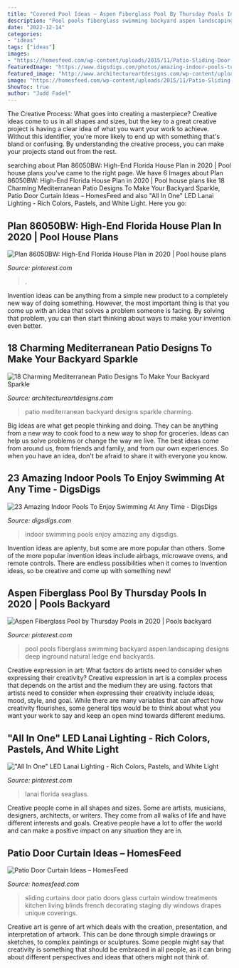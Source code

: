 ```yaml
---
title: "Covered Pool Ideas ~ Aspen Fiberglass Pool By Thursday Pools In 2020"
description: "Pool pools fiberglass swimming backyard aspen landscaping designs deep inground natural ledge end backyards"
date: "2022-12-14"
categories:
- "ideas"
tags: ["ideas"]
images:
- "https://homesfeed.com/wp-content/uploads/2015/11/Patio-Sliding-Door-With-White-Curtains-in-Room-With-Small-Chandelier.jpg"
featuredImage: "https://www.digsdigs.com/photos/amazing-indoor-pools-to-enjoy-swimming-at-any-time-5-554x739.jpg"
featured_image: "http://www.architectureartdesigns.com/wp-content/uploads/2015/07/18-Charming-Mediterranean-Patio-Designs-To-Make-Your-Backyard-Sparkle-18.jpg"
image: "https://homesfeed.com/wp-content/uploads/2015/11/Patio-Sliding-Door-With-White-Curtains-in-Room-With-Small-Chandelier.jpg"
ShowToc: true
author: "Judd Fadel"
---
```



The Creative Process: What goes into creating a masterpiece?
Creative ideas come to us in all shapes and sizes, but the key to a great creative project is having a clear idea of what you want your work to achieve. Without this identifier, you're more likely to end up with something that's bland or confusing. By understanding the creative process, you can make your projects stand out from the rest.

	

		
searching about Plan 86050BW: High-End Florida House Plan in 2020 | Pool house plans you've came to the right page. We have 6 Images about Plan 86050BW: High-End Florida House Plan in 2020 | Pool house plans like 18 Charming Mediterranean Patio Designs To Make Your Backyard Sparkle, Patio Door Curtain Ideas – HomesFeed and also &quot;All In One&quot; LED Lanai Lighting - Rich Colors, Pastels, and White Light. Here you go:
		
    
## Plan 86050BW: High-End Florida House Plan In 2020 | Pool House Plans

<img loading=lazy src="https://i.pinimg.com/736x/cd/c1/ab/cdc1ab8325b3470a82360e67aa3760bb.jpg" onerror="this.onerror=null;this.src='https://tse3.mm.bing.net/th?id=OIP.3CXuJvAbbGZS2XCRKVciAwHaLi&amp;pid=15.1';" alt="Plan 86050BW: High-End Florida House Plan in 2020 | Pool house plans">

_Source: pinterest.com_

>. 

	

Invention ideas can be anything from a simple new product to a completely new way of doing something. However, the most important thing is that you come up with an idea that solves a problem someone is facing. By solving that problem, you can then start thinking about ways to make your invention even better.

    
## 18 Charming Mediterranean Patio Designs To Make Your Backyard Sparkle

<img loading=lazy src="http://www.architectureartdesigns.com/wp-content/uploads/2015/07/18-Charming-Mediterranean-Patio-Designs-To-Make-Your-Backyard-Sparkle-18.jpg" onerror="this.onerror=null;this.src='https://tse1.mm.bing.net/th?id=OIP.U0m608V8dRbDT8xNa0mKpgHaE7&amp;pid=15.1';" alt="18 Charming Mediterranean Patio Designs To Make Your Backyard Sparkle">

_Source: architectureartdesigns.com_

>patio mediterranean backyard designs sparkle charming. 

	

Big ideas are what get people thinking and doing. They can be anything from a new way to cook food to a new way to shop for groceries. Ideas can help us solve problems or change the way we live. The best ideas come from around us, from friends and family, and from our own experiences. So when you have an idea, don't be afraid to share it with everyone you know.

    
## 23 Amazing Indoor Pools To Enjoy Swimming At Any Time - DigsDigs

<img loading=lazy src="https://www.digsdigs.com/photos/amazing-indoor-pools-to-enjoy-swimming-at-any-time-5-554x739.jpg" onerror="this.onerror=null;this.src='https://tse1.mm.bing.net/th?id=OIP.NiC5n5atmk_UKAfptC6v9QHaJ4&amp;pid=15.1';" alt="23 Amazing Indoor Pools To Enjoy Swimming At Any Time - DigsDigs">

_Source: digsdigs.com_

>indoor swimming pools enjoy amazing any digsdigs. 

	

Invention ideas are aplenty, but some are more popular than others. Some of the more popular invention ideas include airbags, microwave ovens, and remote controls. There are endless possibilities when it comes to Invention ideas, so be creative and come up with something new!

    
## Aspen Fiberglass Pool By Thursday Pools In 2020 | Pools Backyard

<img loading=lazy src="https://i.pinimg.com/736x/71/65/21/7165219f414f243d75091e376492f2ad.jpg" onerror="this.onerror=null;this.src='https://tse3.mm.bing.net/th?id=OIP.ks6U_AkySmcZeDPQaJI-9gHaHa&amp;pid=15.1';" alt="Aspen Fiberglass Pool by Thursday Pools in 2020 | Pools backyard">

_Source: pinterest.com_

>pool pools fiberglass swimming backyard aspen landscaping designs deep inground natural ledge end backyards. 

	

Creative expression in art: What factors do artists need to consider when expressing their creativity?
Creative expression in art is a complex process that depends on the artist and the medium they are using. factors that artists need to consider when expressing their creativity include ideas, mood, style, and goal. While there are many variables that can affect how creativity flourishes, some general tips would be to think about what you want your work to say and keep an open mind towards different mediums.

    
## &quot;All In One&quot; LED Lanai Lighting - Rich Colors, Pastels, And White Light

<img loading=lazy src="https://i.pinimg.com/736x/9a/22/71/9a22719f1cd63f266f053e436afe54b8.jpg" onerror="this.onerror=null;this.src='https://tse3.mm.bing.net/th?id=OIP.P4hOvCmS_2ZelNazvxPDUgHaE8&amp;pid=15.1';" alt="&quot;All In One&quot; LED Lanai Lighting - Rich Colors, Pastels, and White Light">

_Source: pinterest.com_

>lanai florida seaglass. 

	

Creative people come in all shapes and sizes. Some are artists, musicians, designers, architects, or writers. They come from all walks of life and have different interests and goals. Creative people have a lot to offer the world and can make a positive impact on any situation they are in.

    
## Patio Door Curtain Ideas – HomesFeed

<img loading=lazy src="https://homesfeed.com/wp-content/uploads/2015/11/Patio-Sliding-Door-With-White-Curtains-in-Room-With-Small-Chandelier.jpg" onerror="this.onerror=null;this.src='https://tse4.mm.bing.net/th?id=OIP.Cml6RbHvHOxwHEAbbmnu8gHaJ4&amp;pid=15.1';" alt="Patio Door Curtain Ideas – HomesFeed">

_Source: homesfeed.com_

>sliding curtains door patio doors glass curtain window treatments kitchen living blinds french decorating staging diy windows drapes unique coverings. 

	

Creative art is genre of art which deals with the creation, presentation, and interpretation of artwork. This can be done through simple drawings or sketches, to complex paintings or sculptures. Some people might say that creativity is something that should be embraced in all people, as it can bring about different perspectives and ideas that others might not think of.

